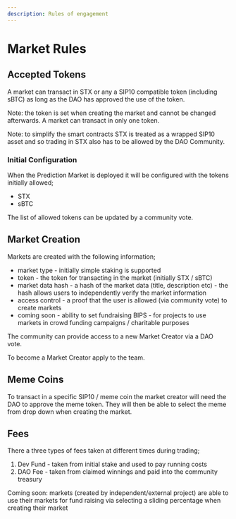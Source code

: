 ```yaml
---
description: Rules of engagement
---
```


# Market Rules

## Accepted Tokens

A market can transact in STX or any a SIP10 compatible token (including sBTC) as long as the DAO has approved the use of the token.&#x20;

Note: the token is set when creating the market and cannot be changed afterwards. A market can transact in only one token.

Note: to simplify the smart contracts STX is treated as a wrapped SIP10 asset and so trading in STX also has to be allowed by the DAO Community.

### Initial Configuration

When the Prediction Market is deployed it will be configured with the tokens initially allowed;

* STX
* sBTC

The list of allowed tokens can be updated by a community vote.&#x20;

## Market Creation

Markets are created with the following information;

* market type - initially simple staking is supported
* token - the token for transacting in the market (initially STX / sBTC)
* market data hash - a hash of the market data (title, description etc) - the hash allows users to independently verify the market information
* access control - a proof that the user is allowed (via community vote) to create markets
* coming soon - ability to set fundraising BIPS - for projects to use markets in crowd funding campaigns / charitable purposes

The community can provide access to a new Market Creator via a DAO vote.

To become a Market Creator apply to the team.

## Meme Coins

To transact in a specific SIP10 / meme coin the market creator will need the DAO to approve the meme token. They will then be able to select the meme from drop down when creating the market.

## Fees

There a three types of fees taken at different times during trading;

1. Dev Fund - taken from initial stake and used to pay running costs
2. DAO Fee - taken from claimed winnings and paid into the community treasury

Coming soon: markets (created by independent/external project) are able to use their markets for fund raising via selecting a sliding percentage when creating their market




